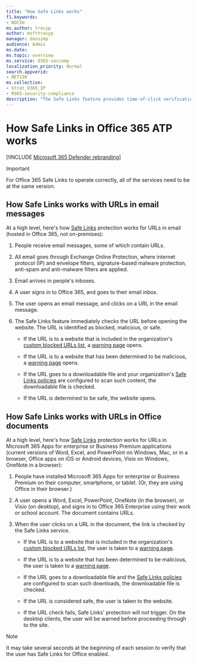 ```yaml
---
title: "How Safe Links works"
f1.keywords:
- NOCSH
ms.author: tracyp
author: msfttracyp
manager: dansimp
audience: Admin
ms.date:
ms.topic: overview
ms.service: O365-seccomp
localization_priority: Normal
search.appverid:
- MET150
ms.collection:
- Strat_O365_IP
- M365-security-compliance
description: "The Safe Links feature provides time-of-click verification of hyperlinks in Office documents and in email messages. Read this article to learn how Safe Links works."
---
```


# How Safe Links in Office 365 ATP works

[!INCLUDE [Microsoft 365 Defender rebranding](../includes/microsoft-defender-for-office.md)]

> [!IMPORTANT]
> For Office 365 Safe Links to operate correctly, all of the services need to be at the same version.

## How Safe Links works with URLs in email messages

At a high level, here's how [Safe Links](atp-safe-links.md) protection works for URLs in email (hosted in Office 365, not on-premises):

1. People receive email messages, some of which contain URLs.

2. All email goes through Exchange Online Protection, where internet protocol (IP) and envelope filters, signature-based malware protection, anti-spam and anti-malware filters are applied.

3. Email arrives in people's inboxes.

4. A user signs in to Office 365, and goes to their email inbox.

5. The user opens an email message, and clicks on a URL in the email message.

6. The Safe Links feature immediately checks the URL before opening the website. The URL is identified as blocked, malicious, or safe.

   - If the URL is to a website that is included in the organization's [custom blocked URLs list](set-up-a-custom-blocked-urls-list-atp.md), a [warning page](atp-safe-links-warning-pages.md) opens.

   - If the URL is to a website that has been determined to be malicious, a [warning page](atp-safe-links-warning-pages.md) opens.

   - If the URL goes to a downloadable file and your organization's [Safe Links policies](set-up-atp-safe-links-policies.md) are configured to scan such content, the downloadable file is checked.

   - If the URL is determined to be safe, the website opens.

## How Safe Links works with URLs in Office documents

At a high level, here's how [Safe Links](atp-safe-links.md) protection works for URLs in Microsoft 365 Apps for enterprise or Business Premium applications (current versions of Word, Excel, and PowerPoint on Windows, Mac, or in a browser, Office apps on iOS or Android devices, Visio on Windows, OneNote in a browser):

1. People have installed Microsoft 365 Apps for enterprise or Business Premium on their computer, smartphone, or tablet. (Or, they are using Office in their browser.)

2. A user opens a Word, Excel, PowerPoint, OneNote (in the browser), or Visio (on desktop), and signs in to Office 365 Enterprise using their work or school account. The document contains URLs.

3. When the user clicks on a URL in the document, the link is checked by the Safe Links service.

   - If the URL is to a website that is included in the organization's [custom blocked URLs list](set-up-a-custom-blocked-urls-list-atp.md), the user is taken to a [warning page](atp-safe-links-warning-pages.md).

   - If the URL is to a website that has been determined to be malicious, the user is taken to a [warning page](atp-safe-links-warning-pages.md).

   - If the URL goes to a downloadable file and the [Safe Links policies](set-up-atp-safe-links-policies.md) are configured to scan such downloads, the downloadable file is checked.

   - If the URL is considered safe, the user is taken to the website.

   - If the URL check fails, Safe Links' protection will not trigger. On the desktop clients, the user will be warned before proceeding through to the site.

> [!NOTE]
> It may take several seconds at the beginning of each session to verify that the user has Safe Links for Office enabled.
